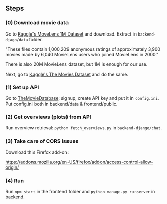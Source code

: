 ## Steps

### (0) Download movie data

Go to [Kaggle's MoveLens 1M Dataset](https://www.kaggle.com/datasets/odedgolden/movielens-1m-dataset) and download. Extract in `backend-djago/data` folder.

"These files contain 1,000,209 anonymous ratings of approximately 3,900 movies
made by 6,040 MovieLens users who joined MovieLens in 2000."

There is also 20M MovieLens dataset, but 1M is enough for our use.

Next, go to [Kaggle's The Movies Dataset](https://www.kaggle.com/datasets/rounakbanik/the-movies-dataset) and do the same.

### (1) Set up API

Go to [TheMovieDatabase](https://www.themoviedb.org/): signup, create API key and put it in `config.ini`. Put config.ini both in backend/data & frontend/public.

### (2) Get overviews (plots) from API

Run overview retrieval: `python fetch_overviews.py` in `backend-django/chat`.

### (3) Take care of CORS issues

Download this Firefox add-on:

https://addons.mozilla.org/en-US/firefox/addon/access-control-allow-origin/

### (4) Run

Run `npm start` in the frontend folder and `python manage.py runserver` in backend.
